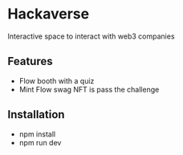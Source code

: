 # Hackaverse
Interactive space to interact with web3 companies 
## Features
- Flow booth with a quiz
- Mint Flow swag NFT is pass the challenge
## Installation
- npm install 
- npm run dev

